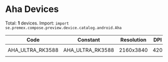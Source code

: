 # Aha Devices

Total: **1** devices. Import: `import se.premex.compose.preview.device.catalog.android.Aha`

| Code | Constant | Resolution | DPI | Compose Spec | Preview Usage |
|------|----------|------------|-----|-------------|---------------|
| AHA_ULTRA_RK3588 | AHA_ULTRA_RK3588 | 2160x3840 | 420 | `spec:width=2160px,height=3840px,dpi=420` | `@Preview(device = Aha.AHA_ULTRA_RK3588)` |

<!-- Generated automatically. Do not edit manually. -->
